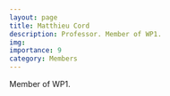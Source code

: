 ```yaml
---
layout: page
title: Matthieu Cord
description: Professor. Member of WP1.
img:
importance: 9
category: Members
---
```


Member of WP1.
